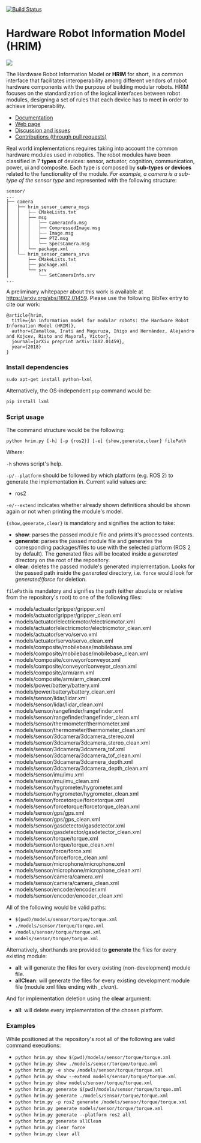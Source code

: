 [![Build Status](https://travis-ci.org/erlerobot/HRIM.svg?branch=master)](https://travis-ci.org/erlerobot/HRIM)

# Hardware Robot Information Model (HRIM)

![](https://docs.h-ros.com/user/pages/04.HRIM/StandardLogicalInterface.jpg)

The Hardware Robot Information Model or **HRIM** for short, is a common interface that facilitates interoperability among different vendors of robot hardware components with the purpose of building modular robots. HRIM focuses on the standardization of the logical interfaces between robot modules, designing a set of rules that each device has to meet in order to achieve interoperability.

- [Documentation](https://docs.h-ros.com/hrim)
- [Web page](http://therobotmodel.com)
- [Discussion and issues](https://github.com/erlerobot/HRIM/issues)
- [Contributions (through pull requests)](https://github.com/erlerobot/HRIM/pulls)

Real world implementations requires taking into account the common hardware modules used in robotics. The robot modules have been classified in 7 **types** of devices: sensor, actuator, cognition, communication, power, ui and composite. Each type is composed by **sub-types or devices** related to the functionality of the module. *For example, a camera is a sub-type of the sensor type* and represented with the following structure:

```
sensor/
...
├── camera
│   ├── hrim_sensor_camera_msgs
│   │   ├── CMakeLists.txt
│   │   ├── msg
│   │   │   ├── CameraInfo.msg
│   │   │   ├── CompressedImage.msg
│   │   │   ├── Image.msg
│   │   │   ├── PTZ.msg
│   │   │   └── SpecsCamera.msg
│   │   └── package.xml
│   └── hrim_sensor_camera_srvs
│       ├── CMakeLists.txt
│       ├── package.xml
│       └── srv
│           └── SetCameraInfo.srv
...
```

A preliminary whitepaper about this work is available at https://arxiv.org/abs/1802.01459. Please use the following BibTex entry to cite our work:

```
@article{hrim,
  title={An information model for modular robots: the Hardware Robot Information Model (HRIM)},
  author={Zamalloa, Irati and Muguruza, Iñigo and Hernández, Alejandro and Kojcev, Risto and Mayoral, Víctor},
  journal={arXiv preprint arXiv:1802.01459},
  year={2018}
}
```

### Install dependencies
```
sudo apt-get install python-lxml
```

Alternatively, the OS-independent `pip` command would be:
```bash
pip install lxml
```

### Script usage

The command structure would be the following:
```
python hrim.py [-h] [-p {ros2}] [-e] {show,generate,clear} filePath
```
Where:

`-h` shows script's help.

`-p/--platform` should be followed by which platform (e.g. ROS 2) to generate the implementation in. Current valid values are:
* ros2

`-e/--extend` indicates whether already shown definitions should be shown again or not when printing the module's model.

`{show,generate,clear}` is mandatory and signifies the action to take:
* **show**: parses the passed module file and prints it's processed contents.
* **generate**: parses the passed module file and generates the corresponding packages/files to use with the selected platform (ROS 2 by default). The generated files will be located inside  a *generated* directory on the root of the repository.
* **clear**: deletes the passed module's generated implementation. Looks for the passed path inside the *generated* directory, i.e. `force` would look for *generated/force* for deletion.

`filePath` is mandatory and signifies the path (either absolute or relative from the repository's root) to one of the following files:
* models/actuator/gripper/gripper.xml
* models/actuator/gripper/gripper_clean.xml
* models/actuator/electricmotor/electricmotor.xml
* models/actuator/electricmotor/electricmotor_clean.xml
* models/actuator/servo/servo.xml
* models/actuator/servo/servo_clean.xml
* models/composite/mobilebase/mobilebase.xml
* models/composite/mobilebase/mobilebase_clean.xml
* models/composite/conveyor/conveyor.xml
* models/composite/conveyor/conveyor_clean.xml
* models/composite/arm/arm.xml
* models/composite/arm/arm_clean.xml
* models/power/battery/battery.xml
* models/power/battery/battery_clean.xml
* models/sensor/lidar/lidar.xml
* models/sensor/lidar/lidar_clean.xml
* models/sensor/rangefinder/rangefinder.xml
* models/sensor/rangefinder/rangefinder_clean.xml
* models/sensor/thermometer/thermometer.xml
* models/sensor/thermometer/thermometer_clean.xml
* models/sensor/3dcamera/3dcamera_stereo.xml
* models/sensor/3dcamera/3dcamera_stereo_clean.xml
* models/sensor/3dcamera/3dcamera_tof.xml
* models/sensor/3dcamera/3dcamera_tof_clean.xml
* models/sensor/3dcamera/3dcamera_depth.xml
* models/sensor/3dcamera/3dcamera_depth_clean.xml
* models/sensor/imu/imu.xml
* models/sensor/imu/imu_clean.xml
* models/sensor/hygrometer/hygrometer.xml
* models/sensor/hygrometer/hygrometer_clean.xml
* models/sensor/forcetorque/forcetorque.xml
* models/sensor/forcetorque/forcetorque_clean.xml
* models/sensor/gps/gps.xml
* models/sensor/gps/gps_clean.xml
* models/sensor/gasdetector/gasdetector.xml
* models/sensor/gasdetector/gasdetector_clean.xml
* models/sensor/torque/torque.xml
* models/sensor/torque/torque_clean.xml
* models/sensor/force/force.xml
* models/sensor/force/force_clean.xml
* models/sensor/microphone/microphone.xml
* models/sensor/microphone/microphone_clean.xml
* models/sensor/camera/camera.xml
* models/sensor/camera/camera_clean.xml
* models/sensor/encoder/encoder.xml
* models/sensor/encoder/encoder_clean.xml

All of the following would be valid paths:
* `$(pwd)/models/sensor/torque/torque.xml`
* `./models/sensor/torque/torque.xml`
* `/models/sensor/torque/torque.xml`
* `models/sensor/torque/torque.xml`

Alternatively, shorthands are provided to **generate** the files for every existing module:
* **all**: will generate the files for every existing (non-development) module file.
* **allClean**: will generate the files for every existing development module file (module xml files ending with *_clean*).

And for implementation deletion using the **clear** argument:
* **all**: will delete every implementation of the chosen platform.

### Examples

While positioned at the repository's root all of the following are valid command executions:

* `python hrim.py show $(pwd)/models/sensor/torque/torque.xml`
* `python hrim.py show ./models/sensor/torque/torque.xml`
* `python hrim.py -e show /models/sensor/torque/torque.xml`
* `python hrim.py show --extend models/sensor/torque/torque.xml`
* `python hrim.py show models/sensor/torque/torque.xml`
* `python hrim.py generate $(pwd)/models/sensor/torque/torque.xml`
* `python hrim.py generate ./models/sensor/torque/torque.xml`
* `python hrim.py -p ros2 generate /models/sensor/torque/torque.xml`
* `python hrim.py generate models/sensor/torque/torque.xml`
* `python hrim.py generate --platform ros2 all`
* `python hrim.py generate allClean`
* `python hrim.py clear force`
* `python hrim.py clear all`
